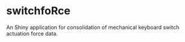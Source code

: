 # switchfoRce
An  Shiny application for consolidation of mechanical keyboard switch actuation force data.
